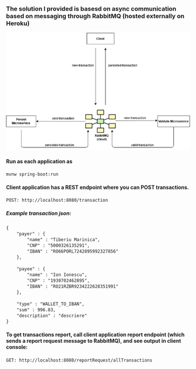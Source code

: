 ### The solution I provided is basesd on async communication based on messaging through RabbitMQ (hosted externally on Heroku)

![system schema](schema.png)

#### Run as each application as
``` 
mvnw spring-boot:run
```
#### Client application has a REST endpoint where you can POST transactions.
```
POST: http://localhost:8080/transaction
```

##### Example transaction json:
``` 
{
	"payer" : {
		"name" : "Tiberiu Marinica",
		"CNP" : "5000326135291",
		"IBAN" : "RO66PORL7242895992327856"
	},
	
	"payee" : {
		"name" : "Ion Ionescu",
		"CNP" : "1930702462895",
		"IBAN" : "RO21RZBR9234222628351991"
	},
	
	"type" : "WALLET_TO_IBAN",
	"sum" : 996.83,
	"description" : "descriere"
}
```

#### To get transactions report, call client application report endpoint (which sends a report request message to RabbitMQ), and see output in client console:
```
GET: http://localhost:8080/reportRequest/allTransactions
```
